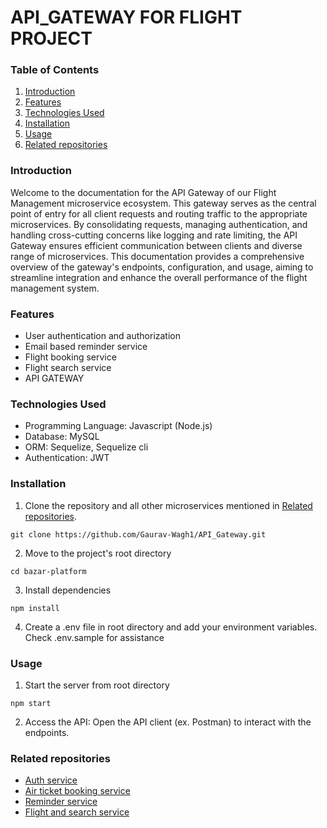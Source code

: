 # API_GATEWAY FOR FLIGHT PROJECT

### Table of Contents

1. <a href="#intro">Introduction</a>
2. <a href="#features">Features</a>
3. <a href="#tech">Technologies Used</a>
4. <a href="#install">Installation</a>
5. <a href="#usage">Usage</a>
6. <a href="#related">Related repositories</a>

### <span id="intro">Introduction</span>

Welcome to the documentation for the API Gateway of our Flight Management microservice ecosystem. This gateway serves as the central point of entry for all client requests and routing traffic to the appropriate microservices. By consolidating requests, managing authentication, and handling cross-cutting concerns like logging and rate limiting, the API Gateway ensures efficient communication between clients and diverse range of microservices. This documentation provides a comprehensive overview of the gateway's endpoints, configuration, and usage, aiming to streamline integration and enhance the overall performance of the flight management system.

### <span id="features">Features</span>

- User authentication and authorization
- Email based reminder service
- Flight booking service
- Flight search service
- API GATEWAY


### <span id="tech">Technologies Used</span>

- Programming Language: Javascript (Node.js)
- Database: MySQL
- ORM: Sequelize, Sequelize cli
- Authentication: JWT

### <span id="install">Installation</span>

1. Clone the repository and all other microservices mentioned in <a href="#related">Related repositories</a>.

``` 
git clone https://github.com/Gaurav-Wagh1/API_Gateway.git
```
2. Move to the project's root directory
```
cd bazar-platform
```
3. Install dependencies
```
npm install
```

4. Create a .env file in root directory and add your environment variables. Check .env.sample for assistance

### <span id="usage">Usage</span>
1. Start the server from root directory 
``` 
npm start
```

2. Access the API:
Open the API client (ex. Postman) to interact with the endpoints.


### <span id="related">Related repositories</span>

* [Auth service](https://github.com/Gaurav-Wagh1/Auth_Service.git)
* [Air ticket booking service](https://github.com/Gaurav-Wagh1/AirTicketBookingService.git)
* [Reminder service](https://github.com/Gaurav-Wagh1/ReminderService.git)
* [Flight and search service](https://github.com/Gaurav-Wagh1/FlightsAndSearchService.git)